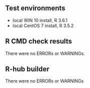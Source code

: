 ## Test environments
* local WIN 10 install, R 3.6.1
* local CentOS 7 install, R 3.5.2

## R CMD check results
There were no ERRORs or WARNINGs. 

## R-hub builder
There were no ERRORs or WARNINGs

